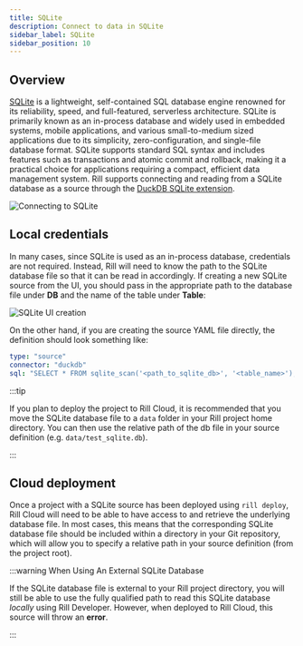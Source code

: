 ```yaml
---
title: SQLite
description: Connect to data in SQLite
sidebar_label: SQLite
sidebar_position: 10
---
```


<!-- WARNING: There are links to this page in source code. If you move it, find and replace the links and consider adding a redirect in docusaurus.config.js. -->

## Overview

[SQLite](https://www.sqlite.org/about.html) is a lightweight, self-contained SQL database engine renowned for its reliability, speed, and full-featured, serverless architecture. SQLite is primarily known as an in-process database and widely used in embedded systems, mobile applications, and various small-to-medium sized applications due to its simplicity, zero-configuration, and single-file database format. SQLite supports standard SQL syntax and includes features such as transactions and atomic commit and rollback, making it a practical choice for applications requiring a compact, efficient data management system. Rill supports connecting and reading from a SQLite database as a source through the [DuckDB SQLite extension](https://duckdb.org/docs/extensions/sqlite.html).

![Connecting to SQLite](/img/reference/connectors/sqlite/sqlite.png)

## Local credentials

In many cases, since SQLite is used as an in-process database, credentials are not required. Instead, Rill will need to know the path to the SQLite database file so that it can be read in accordingly. If creating a new SQLite source from the UI, you should pass in the appropriate path to the database file under **DB** and the name of the table under **Table**:

![SQLite UI creation](/img/reference/connectors/sqlite/sqlite_example.png)

On the other hand, if you are creating the source YAML file directly, the definition should look something like:

```yaml
type: "source"
connector: "duckdb"
sql: "SELECT * FROM sqlite_scan('<path_to_sqlite_db>', '<table_name>');"
```

:::tip

If you plan to deploy the project to Rill Cloud, it is recommended that you move the SQLite database file to a `data` folder in your Rill project home directory. You can then use the relative path of the db file in your source definition (e.g. `data/test_sqlite.db`).

:::


## Cloud deployment

Once a project with a SQLite source has been deployed using `rill deploy`, Rill Cloud will need to be able to have access to and retrieve the underlying database file. In most cases, this means that the corresponding SQLite database file should be included within a directory in your Git repository, which will allow you to specify a relative path in your source definition (from the project root).

:::warning When Using An External SQLite Database

If the SQLite database file is external to your Rill project directory, you will still be able to use the fully qualified path to read this SQLite database _locally_ using Rill Developer. However, when deployed to Rill Cloud, this source will throw an **error**.

:::
